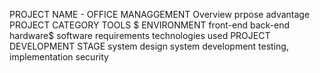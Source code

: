 PROJECT NAME - OFFICE MANAGGEMENT
       Overview 
       prpose
       advantage 
PROJECT CATEGORY TOOLS $ ENVIRONMENT
      front-end 
      back-end
      hardware$ software requirements
      technologies used
PROJECT DEVELOPMENT STAGE
      system design
      system development
      testing, implementation security
